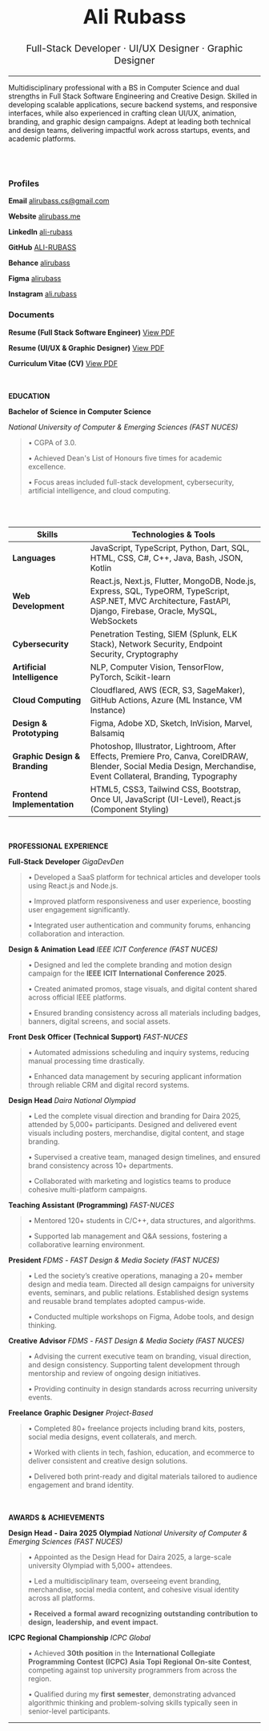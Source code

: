 <h1 align="center" style="font-size: 2.5rem; font-weight: bold;">Ali Rubass</h1>
<p align="center" style="font-size: 1.2rem;">
Full-Stack Developer · UI/UX Designer · Graphic Designer 
</p>

---

Multidisciplinary professional with a BS in Computer Science and dual
strengths in Full Stack Software Engineering and Creative Design.
Skilled in developing scalable applications, secure backend systems, and
responsive interfaces, while also experienced in crafting clean UI/UX,
animation, branding, and graphic design campaigns. Adept at leading both
technical and design teams, delivering impactful work across startups,
events, and academic platforms.

<br></br>
### Profiles


<p><strong>Email</strong> <a href="mailto:alirubass.cs@gmail.com">alirubass.cs@gmail.com</a></p>
<p><strong>Website</strong> <a href="https://www.alirubass.me">alirubass.me</a></p>
<p><strong>LinkedIn</strong> <a href="https://www.linkedin.com/in/ali-rubass">ali-rubass</a></p>
<p><strong>GitHub</strong> <a href="https://github.com/ALI-RUBASS">ALI-RUBASS</a></p>
<p><strong>Behance</strong> <a href="https://www.behance.net/alirubass">alirubass</a></p>
<p><strong>Figma</strong> <a href="https://www.figma.com/@alirubass">alirubass</a></p>
<p><strong>Instagram</strong> <a href="https://www.instagram.com/ali.rubass">ali.rubass</a></p>

<h3><strong>Documents</strong></h3>

<p><strong>Resume (Full Stack Software Engineer)</strong>  
   <a href="https://alirubass.me/Ali%20Rubass%20(Resume%20-%20Full%20Stack%20Developer).pdf" target="_blank">View PDF</a>
</p>

<p><strong>Resume (UI/UX & Graphic Designer)</strong>  
   <a href="https://alirubass.me/Ali%20Rubass%20(Resume%20-%20UIUX%20%26%20Graphic%20Designer).pdf" target="_blank">View PDF</a>
</p>

<p><strong>Curriculum Vitae (CV)</strong>  
   <a href="https://alirubass.me/Ali%20Rubass%20(CV).pdf" target="_blank">View PDF</a>
</p>


<br></br>
**EDUCATION**

**Bachelor** **of** **Science** **in** **Computer** **Science**

*National* *University* *of* *Computer* *&* *Emerging* *Sciences*
*(FAST* *NUCES)*

> • CGPA of 3.0.
> 
> • Achieved Dean's List of Honours five times for academic excellence.
> 
> • Focus areas included full-stack development, cybersecurity, artificial
> intelligence, and cloud computing.

<br></br>

| **Skills**              | **Technologies & Tools**                                                                                                                                 |
|---------------------------|-----------------------------------------------------------------------------------------------------------------------------------------------------------|
| **Languages**             | JavaScript, TypeScript, Python, Dart, SQL, HTML, CSS, C#, C++, Java, Bash, JSON, Kotlin                                                                  |
| **Web Development**       | React.js, Next.js, Flutter, MongoDB, Node.js, Express, SQL, TypeORM, TypeScript, ASP.NET, MVC Architecture, FastAPI, Django, Firebase, Oracle, MySQL, WebSockets |
| **Cybersecurity**         | Penetration Testing, SIEM (Splunk, ELK Stack), Network Security, Endpoint Security, Cryptography                                                         |
| **Artificial Intelligence** | NLP, Computer Vision, TensorFlow, PyTorch, Scikit-learn                                                                                                  |
| **Cloud Computing**       | Cloudflared, AWS (ECR, S3, SageMaker), GitHub Actions, Azure (ML Instance, VM Instance)                                                                  |
| **Design & Prototyping**  | Figma, Adobe XD, Sketch, InVision, Marvel, Balsamiq                                                                                                       |
| **Graphic Design & Branding** | Photoshop, Illustrator, Lightroom, After Effects, Premiere Pro, Canva, CorelDRAW, Blender, Social Media Design, Merchandise, Event Collateral, Branding, Typography |
| **Frontend Implementation** | HTML5, CSS3, Tailwind CSS, Bootstrap, Once UI, JavaScript (UI-Level), React.js (Component Styling)                                                      |


<br></br>
**PROFESSIONAL** **EXPERIENCE**

**Full-Stack** **Developer** *GigaDevDen*

> • Developed a SaaS platform for technical articles and developer tools using React.js and Node.js.
>
> • Improved platform responsiveness and user experience, boosting user engagement significantly.
> 
> • Integrated user authentication and community forums, enhancing collaboration and interaction.

**Design** **&** **Animation** **Lead** *IEEE* *ICIT* *Conference* *(FAST* *NUCES)*

> • Designed and led the complete branding and motion design campaign for the **IEEE** **ICIT** **International** **Conference** **2025**.
>
> • Created animated promos, stage visuals, and digital content shared across official IEEE platforms.
> 
> • Ensured branding consistency across all materials including badges, banners, digital screens, and social assets.

**Front** **Desk** **Officer** **(Technical** **Support)** *FAST-NUCES*

> • Automated admissions scheduling and inquiry systems, reducing manual processing time drastically.
> 
> • Enhanced data management by securing applicant information through reliable CRM and digital record systems.

**Design** **Head** *Daira* *National* *Olympiad*

> • Led the complete visual direction and branding for Daira 2025, attended by 5,000+ participants. Designed and delivered event visuals including posters, merchandise, digital content, and stage branding.
>
> • Supervised a creative team, managed design timelines, and ensured brand consistency across 10+ departments.
>
> • Collaborated with marketing and logistics teams to produce cohesive multi-platform campaigns.

**Teaching** **Assistant** **(Programming)** *FAST-NUCES*

> • Mentored 120+ students in C/C++, data structures, and algorithms.
> 
> • Supported lab management and Q&A sessions, fostering a collaborative learning environment.

**President** *FDMS* *-* *FAST* *Design* *&* *Media* *Society* *(FAST* *NUCES)*

> • Led the society’s creative operations, managing a 20+ member design and media team. Directed all design campaigns for university events, seminars, and public relations. Established design systems and reusable brand templates adopted campus-wide.
>
> • Conducted multiple workshops on Figma, Adobe tools, and design thinking.

**Creative** **Advisor** *FDMS* *-* *FAST* *Design* *&* *Media* *Society* *(FAST* *NUCES)*

> • Advising the current executive team on branding, visual direction, and design consistency. Supporting talent development through mentorship and review of ongoing design initiatives.
>
> • Providing continuity in design standards across recurring university events.

**Freelance** **Graphic** **Designer** *Project-Based*

> • Completed 80+ freelance projects including brand kits, posters, social media designs, event collaterals, and merch.
>
> • Worked with clients in tech, fashion, education, and ecommerce to deliver consistent and creative design solutions.
>
> • Delivered both print-ready and digital materials tailored to audience engagement and brand identity.

<br></br>
**AWARDS** **&** **ACHIEVEMENTS**

**Design** **Head** **-** **Daira** **2025** **Olympiad** *National* *University* *of* *Computer* *&* *Emerging* *Sciences* *(FAST* *NUCES)*

> • Appointed as the Design Head for Daira 2025, a large-scale university Olympiad with 5,000+ attendees.
>
> • Led a multidisciplinary team, overseeing event branding, merchandise, social media content, and cohesive visual identity across all platforms.
>
> • **Received** **a** **formal** **award** **recognizing** **outstanding** **contribution** **to** **design,** **leadership,** **and** **event** **impact.**

**ICPC** **Regional** **Championship** *ICPC* *Global*

> • Achieved **30th** **position** in the **International** **Collegiate** **Programming** **Contest** **(ICPC)** **Asia** **Topi** **Regional** **On-site** **Contest**, competing against top university programmers from across the region.
>
> • Qualified during my **first** **semester**, demonstrating advanced algorithmic thinking and problem-solving skills typically seen in senior-level participants.


---
